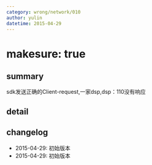 ```yaml
---
category: wrong/network/010
author: yulin
datetime: 2015-04-29
---
```


# makesure: true

## summary

sdk发送正确的Client-request,一家dsp,dsp：110没有响应

## detail


## changelog

- 2015-04-29: 初始版本
- 2015-04-29: 初始版本
